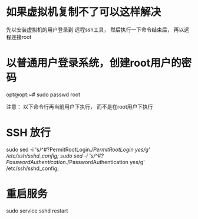 # 如果虚拟机复制不了可以这样解决

先以安装虚拟机的用户登录到 远程ssh工具， 然后执行一下命令结束后， 再以远程连接root

# 以普通用户登录系统，创建root用户的密码
opt@opt:~# sudo passwd root

注意： 以下命令行再当前用户下执行， 而不是在root用户下执行

# SSH 放行
sudo sed -i 's/^#\?PermitRootLogin.*/PermitRootLogin yes/g' /etc/ssh/sshd_config;
sudo sed -i 's/^#\?PasswordAuthentication.*/PasswordAuthentication yes/g' /etc/ssh/sshd_config;

# 重启服务
sudo service sshd restart